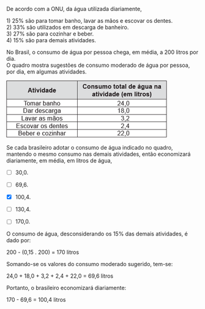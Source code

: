 

De acordo com a ONU, da água utilizada diariamente,

1\) 25% são para tomar banho, lavar as mãos e escovar os dentes.\
2\) 33% são utilizados em descarga de banheiro.\
3\) 27% são para cozinhar e beber.\
4\) 15% são para demais atividades.

No Brasil, o consumo de água por pessoa chega, em média, a 200 litros por dia.\
O quadro mostra sugestões de consumo moderado de água por pessoa, por dia, em algumas atividades.

![](8647edc4-c101-26bd-a4e1-39a17a1fec02.png)

Se cada brasileiro adotar o consumo de água indicado no quadro, mantendo o mesmo consumo nas demais atividades, então economizará diariamente, em média, em litros de água,



- [ ] 30,0.
- [ ] 69,6.
- [x] 100,4.
- [ ] 130,4.
- [ ] 170,0.


O consumo de água, desconsiderando os 15% das demais atividades, é dado por:

200 - (0,15 . 200) = 170 litros

Somando-se os valores do consumo moderado sugerido, tem-se:

24,0 + 18,0 + 3,2 + 2,4 + 22,0 = 69,6 litros

Portanto, o brasileiro economizará diariamente:

170 - 69,6 = 100,4 litros

